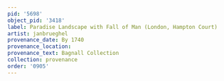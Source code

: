 ```yaml
---
pid: '5698'
object_pid: '3418'
label: Paradise Landscape with Fall of Man (London, Hampton Court)
artist: janbrueghel
provenance_date: By 1740
provenance_location:
provenance_text: Bagnall Collection
collection: provenance
order: '0905'
---
```

